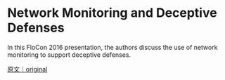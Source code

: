 
# Network Monitoring and Deceptive Defenses

In this FloCon 2016 presentation, the authors discuss the use of network monitoring to support deceptive defenses.

[原文｜original](https://insights.sei.cmu.edu/library/network-monitoring-and-deceptive-defenses/)
        